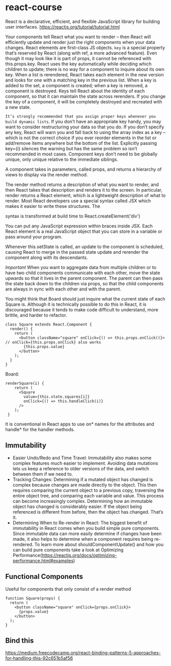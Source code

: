 # react-course
React is a declarative, efficient, and flexible JavaScript library for building user interfaces.
https://reactjs.org/tutorial/tutorial.html

Your components tell React what you want to render – then React will efficiently update and render just the right components when your data changes.
React elements are first-class JS objects.
`key` is a special property that’s reserved by React (along with ref, a more advanced feature). Even though it may look like it is part of props, it cannot be referenced with this.props.key. React uses the key automatically while deciding which children to update; there is no way for a component to inquire about its own key.
When a list is rerendered, React takes each element in the new version and looks for one with a matching key in the previous list. When a key is added to the set, a component is created; when a key is removed, a component is destroyed. Keys tell React about the identity of each component, so that it can maintain the state across rerenders. If you change the key of a component, it will be completely destroyed and recreated with a new state.

`It’s strongly recommended that you assign proper keys whenever you build dynamic lists`. If you don’t have an appropriate key handy, you may want to consider restructuring your data so that you do. If you don’t specify any key, React will warn you and fall back to using the array index as a key – which is not the correct choice if you ever reorder elements in the list or add/remove items anywhere but the bottom of the list. Explicitly passing key={i} silences the warning but has the same problem so isn’t recommended in most cases. Component keys don’t need to be globally unique, only unique relative to the immediate siblings.

A component takes in parameters, called props, and returns a hierarchy of views to display via the render method.

The render method returns a description of what you want to render, and then React takes that description and renders it to the screen. In particular, render returns a React element, which is a lightweight description of what to render. Most React developers use a special syntax called JSX which makes it easier to write these structures. The <div /> syntax is transformed at build time to React.createElement('div')

You can put any JavaScript expression within braces inside JSX. Each React element is a real JavaScript object that you can store in a variable or pass around your program.

Whenever this.setState is called, an update to the component is scheduled, causing React to merge in the passed state update and rerender the component along with its descendants.

*Important*
When you want to aggregate data from multiple children or to have two child components communicate with each other, move the state upwards so that it lives in the parent component. The parent can then pass the state back down to the children via props, so that the child components are always in sync with each other and with the parent.

You might think that Board should just inquire what the current state of each Square is. Although it is technically possible to do this in React, it is discouraged because it tends to make code difficult to understand, more brittle, and harder to refactor.

```
class Square extends React.Component {
  render() {
    return (
      <button className="square" onClick={() => this.props.onClick()}> // onClick={this.props.onClick} also works
        {this.props.value}
      </button>
    );
  }
}
```

Board:
```
renderSquare(i) {
    return (
      <Square
        value={this.state.squares[i]}
        onClick={() => this.handleClick(i)}
      />
    );
 }
 ```
 
 It is conventional in React apps to use on* names for the attributes and handle* for the handler methods.

## Immutability
- Easier Undo/Redo and Time Travel: Immutability also makes some complex features much easier to implement. Avoiding data mutations lets us keep a reference to older versions of the data, and switch between them if we need to.
- Tracking Changes: Determining if a mutated object has changed is complex because changes are made directly to the object. This then requires comparing the current object to a previous copy, traversing the entire object tree, and comparing each variable and value. This process can become increasingly complex.
Determining how an immutable object has changed is considerably easier. If the object being referenced is different from before, then the object has changed. That’s it.
- Determining When to Re-render in React: The biggest benefit of immutability in React comes when you build simple pure components. Since immutable data can more easily determine if changes have been made, it also helps to determine when a component requires being re-rendered.
To learn more about shouldComponentUpdate() and how you can build pure components take a look at Optimizing Performance(https://reactjs.org/docs/optimizing-performance.html#examples)

## Functional Components
Useful for components that only consist of a render method
```
function Square(props) {
  return (
    <button className="square" onClick={props.onClick}>
      {props.value}
    </button>
  );
}
```

## Bind this
https://medium.freecodecamp.org/react-binding-patterns-5-approaches-for-handling-this-92c651b5af56
